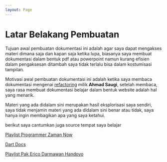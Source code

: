 ```yaml
---
layout: Page
---
```


# Latar Belakang Pembuatan

Tujuan awal pembuatan dokumentasi ini adalah agar saya dapat mengakses materi dimana saja dan kapan saja ketika lupa, biasanya saya membuat dokumentasi dalam bentuk pdf atau powerpoint namun kurang efisien dalam pengaksesan ditambah saya tidak terlalu bisa dalam kostumisasi tampilan.

Motivasi awal pembuatan dokumentasi ini adalah ketika saya membaca dokumentasi mengenai [refactoring](http://refactoring.saugi.me/) milik **Ahmad Saugi**, setelah membaca, saya rasa membuat dokumentasi belajar dalam bentuk website adalah hal yang menarik.

Materi yang ada didalam sini merupakan hasil eksplorisasi saya sendiri, saya tidak menjamin materi yang ada didalam sini benar atau tidak, saya hanya ingin membagikan apa yang saya ketahui.

berikut saya cantumkan juga source tempat saya belajar

[Playlist Programmer Zaman Now](https://www.youtube.com/playlist?list=PL-CtdCApEFH9qVH17yCbWZICYopHj4vhn)

[Dart Docs](https://dart.dev/guides)

[Playlist Pak Erico Darmawan Handoyo](https://www.youtube.com/playlist?list=PLZQbl9Jhl-VDeCuNNp7C2SR1lFsIjQRQo)
